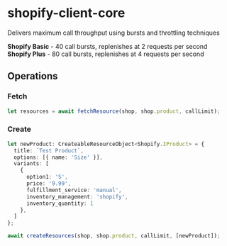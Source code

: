 # shopify-client-core

Delivers maximum call throughput using bursts and throttling techniques

**Shopify Basic** - 40 call bursts, replenishes at 2 requests per second 
**Shopify Plus** - 80 call bursts, replenishes at 4 requests per second 


## Operations

### Fetch
``` ts
let resources = await fetchResource(shop, shop.product, callLimit);
```

### Create
``` ts
let newProduct: CreateableResourceObject<Shopify.IProduct> = {
  title: `Test Product`,
  options: [{ name: 'Size' }],
  variants: [
    {
      option1: 'S',
      price: '9.99',
      fulfillment_service: 'manual',
      inventory_management: 'shopify',
      inventory_quantity: 1
    },
  ]
};

await createResources(shop, shop.product, callLimit, [newProduct]);
```

